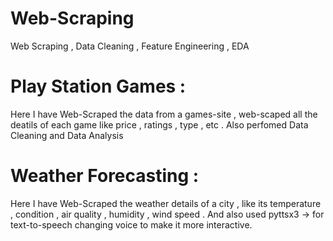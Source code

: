 # Web-Scraping
Web Scraping , Data Cleaning , Feature Engineering , EDA 
# Play Station Games :
Here I have Web-Scraped the data from a games-site , web-scaped all the deatils of each game like price , ratings , type , etc . Also perfomed Data Cleaning and Data Analysis
# Weather Forecasting :
Here I have Web-Scraped the weather details of a city , like its temperature , condition , air quality , humidity , wind speed . And also used pyttsx3 -> for text-to-speech changing voice to make it more interactive.
